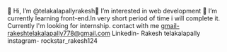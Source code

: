 👋 Hi, I’m @telakalapallyrakesh👀 I’m interested in web development 
🌱 I’m currently learning front-end.In very short period of time i will complete it.
Currently I'm looking for internship.
contact with me
gmail-rakeshtelakalapally778@gmail.com 
Linkedin- Rakesh telakalapally
instagram- rockstar_rakesh124



